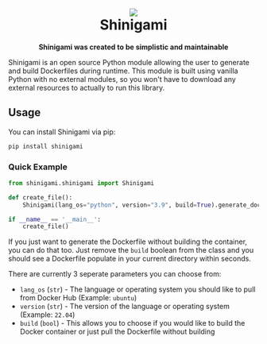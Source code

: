 <h1 align="center">
    <img src="https://raw.githubusercontent.com/stience/shinigami/main/.github/assets/shinigami_logo.png" />
    <br />
    Shinigami
</h1>

<p align="center">
    <b>Shinigami was created to be simplistic and maintainable</b>
</p>

Shinigami is an open source Python module allowing the user to generate and build Dockerfiles during runtime. This module is built using vanilla Python with no external modules, so you won't have to download any external resources to actually to run this library.

## Usage

You can install Shinigami via pip:
```bash
pip install shinigami
```

### Quick Example
```python
from shinigami.shinigami import Shinigami

def create_file():
    Shinigami(lang_os="python", version="3.9", build=True).generate_dockerfile()

if __name__ == '__main__':
    create_file()
```

If you just want to generate the Dockerfile without building the container, you can do that too. Just remove the `build` boolean from the class and you should see a Dockerfile populate in your current directory within seconds.

There are currently 3 seperate parameters you can choose from:

- `lang_os` (`str`)   - The language or operating system you should like to pull from Docker Hub (Example: `ubuntu`)
- `version` (`str`)   - The version of the language or operating system (Example: `22.04`)
- `build`   (`bool`)  - This allows you to choose if you would like to build the Docker container or just pull the Dockerfile without building
